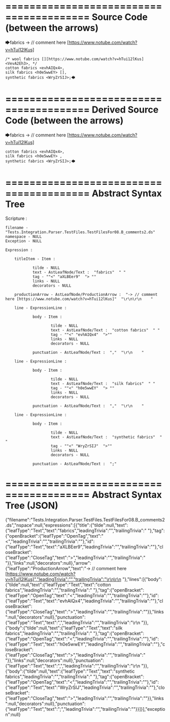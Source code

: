 ========================================
Source Code (between the arrows)
========================================

🡆fabrics <aXLBEer9> -> // comment here [https://www.notube.com/watch?v=hTui12lKus]

    /* wool fabrics [][https://www.notube.com/watch?v=hTui12lKus] <VevA2Eh3>, */
    cotton fabrics <evhAIQx4>,
    silk fabrics <h0e5wwEY> [],
    synthetic fabrics <WryZrSIJ>;🡄

========================================
Derived Source Code (between the arrows)
========================================

🡆fabrics <aXLBEer9> -> // comment here [https://www.notube.com/watch?v=hTui12lKus]

    cotton fabrics <evhAIQx4>,
    silk fabrics <h0e5wwEY> ,
    synthetic fabrics <WryZrSIJ>;🡄

========================================
Abstract Syntax Tree
========================================

Scripture : 

    filename - "Tests.Integration.Parser.TestFiles.TestFilesFor08.B_comments2.ds"
    namespace - NULL
    Exception - NULL

    Expression : 
    
        titleItem - Item : 
            
                tilde - NULL
                text - AstLeafNode/Text :  "fabrics"  " "
                tag - ""<" "aXLBEer9"  "> ""
                links - NULL
                decorators - NULL
            
        productionArrow - AstLeafNode/ProductionArrow :  "-> // comment here [https://www.notube.com/watch?v=hTui12lKus]"  "\r\n\r\n    "
    
        line - ExpressionLine : 
            
                body - Item : 
                    
                        tilde - NULL
                        text - AstLeafNode/Text :  "cotton fabrics"  " "
                        tag - ""<" "evhAIQx4"  ">""
                        links - NULL
                        decorators - NULL
                    
                punctuation - AstLeafNode/Text :  ","  "\r\n    "
            
        line - ExpressionLine : 
            
                body - Item : 
                    
                        tilde - NULL
                        text - AstLeafNode/Text :  "silk fabrics"  " "
                        tag - ""<" "h0e5wwEY"  "> ""
                        links - NULL
                        decorators - NULL
                    
                punctuation - AstLeafNode/Text :  ","  "\r\n    "
            
        line - ExpressionLine : 
            
                body - Item : 
                    
                        tilde - NULL
                        text - AstLeafNode/Text :  "synthetic fabrics"  " "
                        tag - ""<" "WryZrSIJ"  ">""
                        links - NULL
                        decorators - NULL
                    
                punctuation - AstLeafNode/Text :  ";" 
            
    
========================================
Abstract Syntax Tree (JSON)
========================================

{"filename":"Tests.Integration.Parser.TestFiles.TestFilesFor08.B_comments2.ds","nspace":null,"expressions":[{"title":{"tilde":null,"text":{"leafType":"Text","text":"fabrics","leadingTrivia":"","trailingTrivia":" "},"tag":{"openBracket":{"leafType":"OpenTag","text":"<","leadingTrivia":"","trailingTrivia":""},"id":{"leafType":"Text","text":"aXLBEer9","leadingTrivia":"","trailingTrivia":""},"closeBracket":{"leafType":"CloseTag","text":">","leadingTrivia":"","trailingTrivia":" "}},"links":null,"decorators":null},"arrow":{"leafType":"ProductionArrow","text":"-> // comment here [https://www.notube.com/watch?v=hTui12lKus]","leadingTrivia":"","trailingTrivia":"\r\n\r\n    "},"lines":[{"body":{"tilde":null,"text":{"leafType":"Text","text":"cotton fabrics","leadingTrivia":"","trailingTrivia":" "},"tag":{"openBracket":{"leafType":"OpenTag","text":"<","leadingTrivia":"","trailingTrivia":""},"id":{"leafType":"Text","text":"evhAIQx4","leadingTrivia":"","trailingTrivia":""},"closeBracket":{"leafType":"CloseTag","text":">","leadingTrivia":"","trailingTrivia":""}},"links":null,"decorators":null},"punctuation":{"leafType":"Text","text":",","leadingTrivia":"","trailingTrivia":"\r\n    "}},{"body":{"tilde":null,"text":{"leafType":"Text","text":"silk fabrics","leadingTrivia":"","trailingTrivia":" "},"tag":{"openBracket":{"leafType":"OpenTag","text":"<","leadingTrivia":"","trailingTrivia":""},"id":{"leafType":"Text","text":"h0e5wwEY","leadingTrivia":"","trailingTrivia":""},"closeBracket":{"leafType":"CloseTag","text":">","leadingTrivia":"","trailingTrivia":" "}},"links":null,"decorators":null},"punctuation":{"leafType":"Text","text":",","leadingTrivia":"","trailingTrivia":"\r\n    "}},{"body":{"tilde":null,"text":{"leafType":"Text","text":"synthetic fabrics","leadingTrivia":"","trailingTrivia":" "},"tag":{"openBracket":{"leafType":"OpenTag","text":"<","leadingTrivia":"","trailingTrivia":""},"id":{"leafType":"Text","text":"WryZrSIJ","leadingTrivia":"","trailingTrivia":""},"closeBracket":{"leafType":"CloseTag","text":">","leadingTrivia":"","trailingTrivia":""}},"links":null,"decorators":null},"punctuation":{"leafType":"Text","text":";","leadingTrivia":"","trailingTrivia":""}}]}],"exception":null}